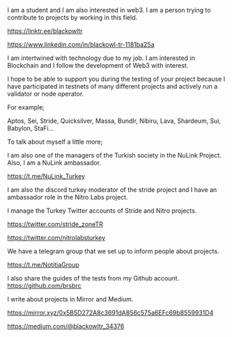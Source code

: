 I am a student and I am also interested in web3. I am a person trying to contribute to projects by working in this field.

https://linktr.ee/blackowltr

https://www.linkedin.com/in/blackowl-tr-1181ba25a

I am intertwined with technology due to my job. I am interested in Blockchain and I follow the development of Web3 with interest.

I hope to be able to support you during the testing of your project because I have participated in testnets of many different projects and actively run a validator or node operator.

For example;

Aptos, Sei, Stride, Quicksilver, Massa, Bundlr, Nibiru, Lava, Shardeum, Sui, Babylon, StaFi...

To talk about myself a little more;

I am also one of the managers of the Turkish society in the NuLink Project. Also, I am a NuLink ambassador.

https://t.me/NuLink_Turkey

I am also the discord turkey moderator of the stride project and I have an ambassador role in the Nitro Labs project.

I manage the Turkey Twitter accounts of Stride and Nitro projects.

https://twitter.com/stride_zoneTR

https://twitter.com/nitrolabsturkey

We have a telegram group that we set up to inform people about projects.

https://t.me/NotitiaGroup

I also share the guides of the tests from my Github account.
https://github.com/brsbrc

I write about projects in Mirror and Medium.

https://mirror.xyz/0x5B5D272A8c3691dA856c575a6EFc69b8559931D4

https://medium.com/@blackowltr_34376
